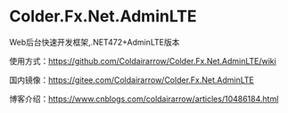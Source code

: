 # Colder.Fx.Net.AdminLTE
Web后台快速开发框架,.NET472+AdminLTE版本

使用方式：https://github.com/Coldairarrow/Colder.Fx.Net.AdminLTE/wiki

国内镜像：https://gitee.com/Coldairarrow/Colder.Fx.Net.AdminLTE

博客介绍：https://www.cnblogs.com/coldairarrow/articles/10486184.html
